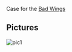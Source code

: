 Case for the [Bad Wings](https://github.com/BADWINGSREPO)

## Pictures

![pic1](images/IMAGENAME.jpg)

